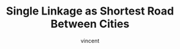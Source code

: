 ---
title: Single Linkage as Shortest Road Between Cities
author: vincent
Definition: Single linkage is a method in hierarchical clustering where the distance between two clusters is defined as the shortest distance between any two points in each cluster.
Description: "Imagine connecting two cities by roads — single linkage means choosing the shortest possible road connecting any two houses from each city."
OriginSource: "ChatGPT 4o"
Mapping:
    Clusters: Cities
    Data points: Houses
    Linkage distance: Length of the shortest road between any house in one city to any house in another
    Result: Clusters merge when even a single short connection exists
ExpertRating: Mediocre
---
